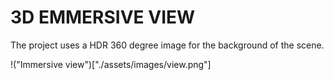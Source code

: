# 3D EMMERSIVE VIEW
The project uses a HDR 360 degree image for the background of the scene. 

!("Immersive view")["./assets/images/view.png"]